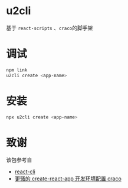 # u2cli

基于 `react-scripts` 、`craco`的脚手架

# 调试

```bash
npm link
u2cli create <app-name>
```

# 安装

```bash
npx u2cli create <app-name>
```

# 致谢

该包参考自

- [react-cli](https://github.com/noahlinus/react-cli)
- [更骚的 create-react-app 开发环境配置 craco](https://juejin.cn/post/6896304919851368461)
